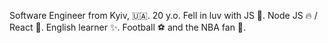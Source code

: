 Software Engineer from Kyiv, 🇺🇦.
20 y.o.
Fell in luv with JS 🤍.
Node JS 🔥 / React 🚀.
English learner ✨.
Football ⚽ and the NBA fan 🏀.
